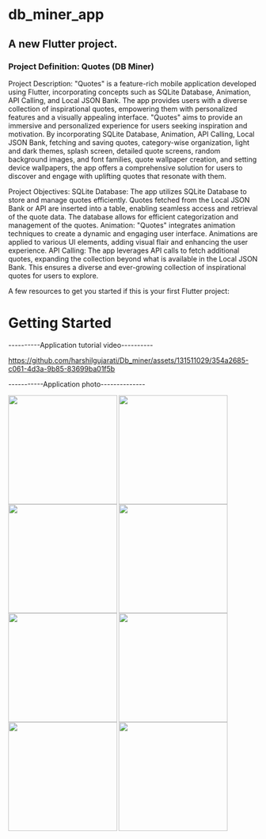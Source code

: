 # db_miner_app
## A new Flutter project.

### Project Definition: Quotes (DB Miner)
Project Description: "Quotes" is a feature-rich mobile application developed using Flutter, incorporating concepts such as SQLite Database, Animation, API Calling, and Local JSON Bank. The app provides users with a diverse collection of inspirational quotes, empowering them with personalized features and a visually appealing interface. "Quotes" aims to provide an immersive and personalized experience for users seeking inspiration and motivation. By incorporating SQLite Database, Animation, API Calling, Local JSON Bank, fetching and saving quotes, category-wise organization, light and dark themes, splash screen, detailed quote screens, random background images, and font families, quote wallpaper creation, and setting device wallpapers, the app offers a comprehensive solution for users to discover and engage with uplifting quotes that resonate with them.

Project Objectives: SQLite Database: The app utilizes SQLite Database to store and manage quotes efficiently. Quotes fetched from the Local JSON Bank or API are inserted into a table, enabling seamless access and retrieval of the quote data. The database allows for efficient categorization and management of the quotes. Animation: "Quotes" integrates animation techniques to create a dynamic and engaging user interface. Animations are applied to various UI elements, adding visual flair and enhancing the user experience. API Calling: The app leverages API calls to fetch additional quotes, expanding the collection beyond what is available in the Local JSON Bank. This ensures a diverse and ever-growing collection of inspirational quotes for users to explore.

A few resources to get you started if this is your first Flutter project:

# Getting Started

----------Application tutorial video----------

https://github.com/harshilgujarati/Db_miner/assets/131511029/354a2685-c061-4d3a-9b85-83699ba01f5b

-----------Application photo--------------

<img align="left" src="https://github.com/harshilgujarati/Db_miner/assets/131511029/65977e2c-f9bb-457f-a954-b600093f0532" width="220px">
<img align="left" src="https://github.com/harshilgujarati/Db_miner/assets/131511029/e4edbc0a-b49a-483f-b262-fa68424e7415" width="220px">
<img align="left" src="https://github.com/harshilgujarati/Db_miner/assets/131511029/8414a42e-354f-4ea6-9c02-52961d44d134" width="220px">

<img align="left" src="https://github.com/harshilgujarati/Db_miner/assets/131511029/62b14d4c-09eb-4a40-9bb6-c3ec328a8206" width="220px">
<img align="left" src="https://github.com/harshilgujarati/Db_miner/assets/131511029/7ce6cd03-2c6a-4423-b627-e477fbefba51" width="220px">
<img align="left" src="https://github.com/harshilgujarati/Db_miner/assets/131511029/10d1e5fc-6136-4c4c-b1b3-ab470cd7d385" width="220px">


<img align="left" src="https://github.com/harshilgujarati/Db_miner/assets/131511029/5f925c19-ad68-40c4-8c79-d1251e580997" width="220px">
<img align="left" src="https://github.com/harshilgujarati/Db_miner/assets/131511029/acf09730-7ac7-4920-a9db-d2c871c0d02a" width="220px">
